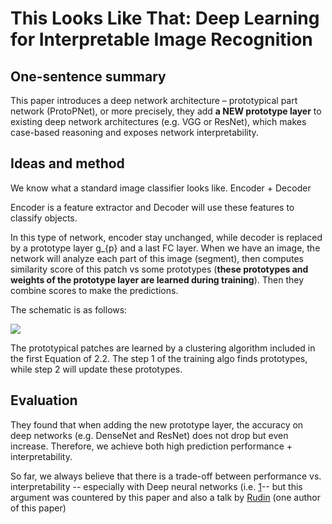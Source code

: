 # This Looks Like That: Deep Learning for Interpretable Image Recognition

## One-sentence summary
This paper introduces a deep network architecture – prototypical part network (ProtoPNet), or more precisely, they add **a NEW prototype layer** to existing deep network architectures (e.g. VGG or ResNet), which makes case-based reasoning and exposes network interpretability.

## Ideas and method
We know what a standard image classifier looks like. Encoder + Decoder

Encoder is a feature extractor and Decoder will use these features to classify objects.

In this type of network, encoder stay unchanged, while decoder is replaced by a prototype layer g_{p} and a last FC layer. When we have an image, the network will analyze each part of this image (segment), then computes similarity score of this patch vs some prototypes (**these prototypes and weights of the prototype layer are learned during training**). Then they combine scores to make the predictions.

The schematic is as follows:

![](https://github.com/luulinh90s/paper-review-interpretable-machine-learning/blob/master/images/protoPNET.png)


The prototypical patches are learned by a clustering algorithm included in the first Equation of 2.2. The step 1 of the training algo finds prototypes, while step 2 will update these prototypes.


## Evaluation
They found that when adding the new prototype layer, the accuracy on deep networks (e.g. DenseNet and ResNet) does not drop but even increase. Therefore, we achieve both high prediction performance + interpretability.

So far, we always believe that there is a trade-off between performance vs. interpretability -- especially with Deep neural networks (i.e. [1](https://medium.com/@erdemkalayci/the-tradeoff-in-machine-learning-accuracy-vs-explainability-fbb13914fde2)-- but this argument was countered by this paper and also a talk by [Rudin](https://www.youtube.com/watch?v=sl78EgrT4TY) (one author of this paper) 